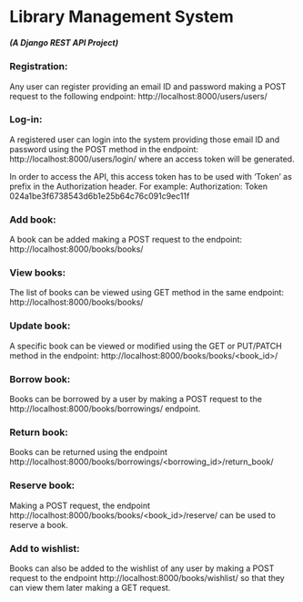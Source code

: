 # Library Management System
 ##### (A Django REST API Project)

### Registration: 
Any user can register providing an email ID and password making a  POST request to the following endpoint: http://localhost:8000/users/users/

### Log-in: 
A registered user can login into the system providing those email ID and password using the POST method in the endpoint: http://localhost:8000/users/login/  where an access token will be generated. 

In order to access the API, this access token has to be used with ‘Token’ as prefix in the 
Authorization header. For example: 
Authorization: Token 024a1be3f6738543d6b1e25b64c76c091c9ec11f

### Add book: 
A book can be added making a POST request to the endpoint: http://localhost:8000/books/books/

### View books: 
The list of books can be viewed using GET method in the same endpoint: http://localhost:8000/books/books/

### Update book: 
A specific book can be viewed or modified using the GET or PUT/PATCH method in the endpoint: http://localhost:8000/books/books/<book_id>/

### Borrow book:  
Books can be borrowed by a user by making a POST request to the http://localhost:8000/books/borrowings/  endpoint. 

### Return book: 
Books can be returned using the endpoint http://localhost:8000/books/borrowings/<borrowing_id>/return_book/  

### Reserve book: 
Making a POST request, the endpoint http://localhost:8000/books/books/<book_id>/reserve/  can be used to reserve a book.

### Add to wishlist: 
Books can also be added to the wishlist of any user by making a POST request to the endpoint http://localhost:8000/books/wishlist/  so that they can view them later making a GET request.

